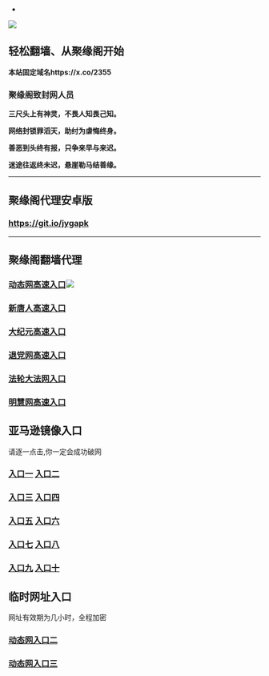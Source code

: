 * 
![](https://raw.githubusercontent.com/hao369/a/master/j.jpg)



## 轻松翻墙、从聚缘阁开始

**本站固定域名https://x.co/2355**

### 聚缘阁致封网人员

**三尺头上有神灵，不畏人知畏己知。**

**网络封锁罪滔天，助纣为虐悔终身。**

**善恶到头终有报，只争来早与来迟。**

**迷途往返终未迟，悬崖勒马结善缘。**

***



##  聚缘阁代理安卓版

### https://git.io/jygapk


***



## 聚缘阁翻墙代理 


### [动态网高速入口](https://95hgz8akq5.execute-api.ap-northeast-2.amazonaws.com/2547oi9/?id=2)![](https://raw.githubusercontent.com/hao369/a/master/jygdl.gif)

### [新唐人高速入口](https://95hgz8akq5.execute-api.ap-northeast-2.amazonaws.com/2547oi9/?id=5)

### [大纪元高速入口](https://95hgz8akq5.execute-api.ap-northeast-2.amazonaws.com/2547oi9/?id=7)

### [退党网高速入口](https://95hgz8akq5.execute-api.ap-northeast-2.amazonaws.com/2547oi9/?id=8)

### [法轮大法网入口](https://95hgz8akq5.execute-api.ap-northeast-2.amazonaws.com/2547oi9/?id=15)

### [明慧网高速入口](https://95hgz8akq5.execute-api.ap-northeast-2.amazonaws.com/2547oi9/?id=3)




## 亚马逊镜像入口 

请逐一点击,你一定会成功破网

### **[入口一](http://x.co/2244)** **[入口二](http://x.co/3824)**


### **[入口三](https://s3.eu-central-1.amazonaws.com/jyg3/index.html)**  **[入口四](https://s3-ap-southeast-1.amazonaws.com/jyg4/index.html)**

### **[入口五](https://s3.ap-south-1.amazonaws.com/jyg5/index.html)**  **[入口六](https://s3-us-west-1.amazonaws.com/jyg6/index.html)**


###  **[入口七](https://s3-us-west-2.amazonaws.com/jyg7/index.html)**  **[入口八](https://s3-eu-west-1.amazonaws.com/jyg8/index.html)**


###  **[入口九](https://s3-ap-northeast-1.amazonaws.com/jyg9/index.html)**  **[入口十](https://s3.amazonaws.com/dtw/index.html)**



## 临时网址入口 

网址有效期为几小时，全程加密

### [动态网入口二](https://x.co/ddg)

### [动态网入口三](https://x.co/ddf)



